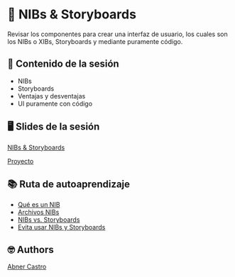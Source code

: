 # 📑 NIBs & Storyboards

Revisar los componentes para crear una interfaz de usuario, los cuales son los NIBs o XIBs, Storyboards y mediante puramente código.



## 💽 Contenido de la sesión

- NIBs
- Storyboards
- Ventajas y desventajas
- UI puramente con código

## 🖥 Slides de la sesión
[NIBs & Storyboards](https://github.com/wizelineacademy/BAZiOS12022/blob/main/curso/semana_4/NIBs%20%26%20Storyboards/Nibs%20y%20Storyboards.pdf)

[Proyecto](https://github.com/anaacruz/UIKitApp)

## 📚 Ruta de autoaprendizaje

- [Qué es un NIB](https://www.hackingwithswift.com/example-code/language/what-is-a-nib)
- [Archivos NIBs](https://developer.apple.com/library/archive/documentation/Cocoa/Conceptual/LoadingResources/CocoaNibs/CocoaNibs.html)
- [NIBs vs. Storyboards](https://www.toptal.com/ios/ios-user-interfaces-storyboards-vs-nibs-vs-custom-code)
- [Evita usar NIBs y Storyboards](https://blog.devgenius.io/avoid-nib-and-storyboards-in-ios-2b75dc764b26)

## 🤓 Authors
[Abner Castro](abner.castro@wizeline.com)
